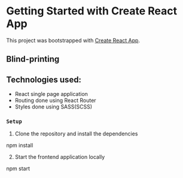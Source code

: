 # Getting Started with Create React App

This project was bootstrapped with [Create React App](https://github.com/facebook/create-react-app).

## Blind-printing

## Technologies used:

- React single page application
- Routing done using React Router
- Styles done using SASS(SCSS)


### `Setup`

1. Clone the repository and install the dependencies

npm install

2. Start the frontend application locally

npm start